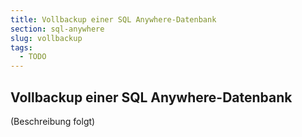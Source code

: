```yaml
---
title: Vollbackup einer SQL Anywhere-Datenbank
section: sql-anywhere
slug: vollbackup
tags:
  - TODO
---
```


## Vollbackup einer SQL Anywhere-Datenbank

(Beschreibung folgt)

